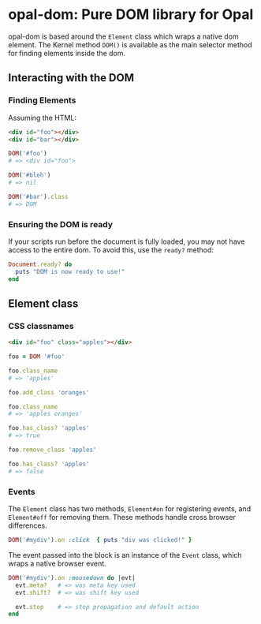 opal-dom: Pure DOM library for Opal
===================================

opal-dom is based around the `Element` class which wraps a native dom
element. The Kernel method `DOM()` is available as the main selector
method for finding elements inside the dom.

## Interacting with the DOM

### Finding Elements

Assuming the HTML:

```html
<div id="foo"></div>
<div id="bar"></div>
```

```ruby
DOM('#foo')
# => <div id="foo">

DOM('#bleh')
# => nil

DOM('#bar').class
# => DOM
```

### Ensuring the DOM is ready

If your scripts run before the document is fully loaded, you may not
have access to the entire dom. To avoid this, use the `ready?` method:

```ruby
Document.ready? do
  puts "DOM is now ready to use!"
end
```

## Element class

### CSS classnames

```html
<div id="foo" class="apples"></div>
```

```ruby
foo = DOM '#foo'

foo.class_name
# => 'apples'

foo.add_class 'oranges'

foo.class_name
# => 'apples oranges'

foo.has_class? 'apples'
# => true

foo.remove_class 'apples'

foo.has_class? 'apples'
# => false
```

### Events

The `Element` class has two methods, `Element#on` for registering
events, and `Element#off` for removing them. These methods handle cross
browser differences.

```ruby
DOM('#mydiv').on :click  { puts "div was clicked!" }
```

The event passed into the block is an instance of the `Event` class,
which wraps a native browser event.

```ruby
DOM('#mydiv').on :mousedown do |evt|
  evt.meta?   # => was meta key used
  evt.shift?  # => was shift key used

  evt.stop    # => stop propagation and default action
end
```